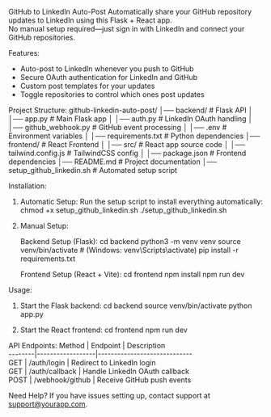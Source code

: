 GitHub to LinkedIn Auto-Post
Automatically share your GitHub repository updates to LinkedIn using this Flask + React app.  
No manual setup required—just sign in with LinkedIn and connect your GitHub repositories.

Features:
- Auto-post to LinkedIn whenever you push to GitHub  
- Secure OAuth authentication for LinkedIn and GitHub  
- Custom post templates for your updates  
- Toggle repositories to control which ones post updates  

Project Structure:
github-linkedin-auto-post/
│── backend/           # Flask API
│   │── app.py         # Main Flask app
│   │── auth.py        # LinkedIn OAuth handling
│   │── github_webhook.py  # GitHub event processing
│   │── .env           # Environment variables
│   │── requirements.txt  # Python dependencies
│── frontend/          # React Frontend
│   │── src/           # React app source code
│   │── tailwind.config.js  # TailwindCSS config
│   │── package.json   # Frontend dependencies
│── README.md          # Project documentation
│── setup_github_linkedin.sh  # Automated setup script

Installation:
1. Automatic Setup:
   Run the setup script to install everything automatically:
   chmod +x setup_github_linkedin.sh
   ./setup_github_linkedin.sh

2. Manual Setup:

   Backend Setup (Flask):
   cd backend
   python3 -m venv venv
   source venv/bin/activate  # (Windows: venv\\Scripts\\activate)
   pip install -r requirements.txt

   Frontend Setup (React + Vite):
   cd frontend
   npm install
   npm run dev

Usage:
1. Start the Flask backend:
   cd backend
   source venv/bin/activate
   python app.py

2. Start the React frontend:
   cd frontend
   npm run dev

API Endpoints:
Method  | Endpoint          | Description  
--------|------------------|-----------------------------  
GET     | /auth/login      | Redirect to LinkedIn login  
GET     | /auth/callback   | Handle LinkedIn OAuth callback  
POST    | /webhook/github  | Receive GitHub push events  

Need Help?
If you have issues setting up, contact support at support@yourapp.com.
